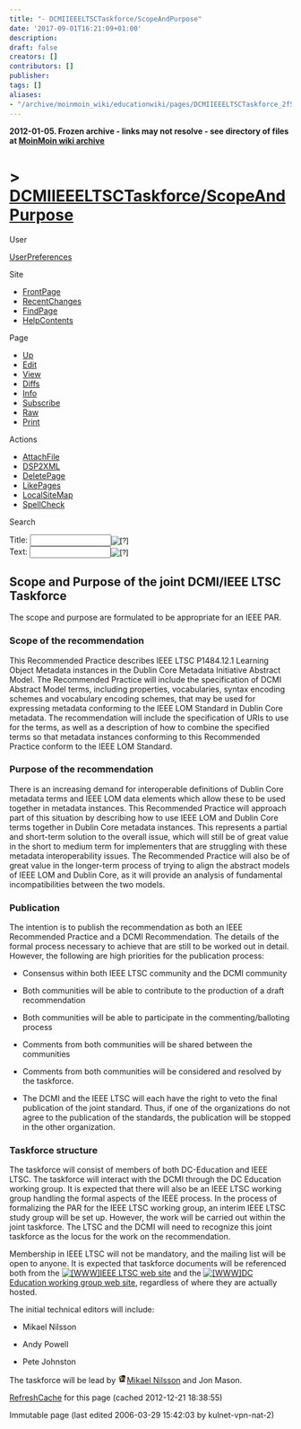 ```yaml
---
title: "- DCMIIEEELTSCTaskforce/ScopeAndPurpose"
date: '2017-09-01T16:21:09+01:00'
description: 
draft: false
creators: []
contributors: []
publisher: 
tags: []
aliases:
- "/archive/moinmoin_wiki/educationwiki/pages/DCMIIEEELTSCTaskforce_2fScopeAndPurpose.html"
---
```


**2012-01-05. Frozen archive - links may not resolve - see directory of files at [MoinMoin wiki archive](/moinmoin-wiki-archive/)**

# > [DCMIIEEELTSCTaskforce/ScopeAndPurpose](http://dublincore.org/educationwiki/DCMIIEEELTSCTaskforce_2fScopeAndPurpose?action=fullsearch&value=%2FScopeAndPurpose&literal=1&case=1&context=40 "Click here to do a full-text search for this title")

User

 [UserPreferences](http://dublincore.org/educationwiki/UserPreferences)
  

Site

- [FrontPage](http://dublincore.org/educationwiki/FrontPage)
- [RecentChanges](http://dublincore.org/educationwiki/RecentChanges)
- [FindPage](http://dublincore.org/educationwiki/FindPage)
- [HelpContents](http://dublincore.org/educationwiki/HelpContents)

Page

- [Up](http://dublincore.org/educationwiki/DCMIIEEELTSCTaskforce "Up")
- [Edit](http://dublincore.org/educationwiki/DCMIIEEELTSCTaskforce_2fScopeAndPurpose?action=edit "Edit")
- [View](http://dublincore.org/educationwiki/DCMIIEEELTSCTaskforce_2fScopeAndPurpose "View")
- [Diffs](http://dublincore.org/educationwiki/DCMIIEEELTSCTaskforce_2fScopeAndPurpose?action=diff "Diffs")
- [Info](http://dublincore.org/educationwiki/DCMIIEEELTSCTaskforce_2fScopeAndPurpose?action=info "Info")
- [Subscribe](http://dublincore.org/educationwiki/DCMIIEEELTSCTaskforce_2fScopeAndPurpose?action=subscribe "Subscribe")
- [Raw](http://dublincore.org/educationwiki/DCMIIEEELTSCTaskforce_2fScopeAndPurpose?action=raw "Raw")
- [Print](http://dublincore.org/educationwiki/DCMIIEEELTSCTaskforce_2fScopeAndPurpose?action=print "Print")

Actions

- [AttachFile](http://dublincore.org/educationwiki/DCMIIEEELTSCTaskforce_2fScopeAndPurpose?action=AttachFile)
- [DSP2XML](http://dublincore.org/educationwiki/DCMIIEEELTSCTaskforce_2fScopeAndPurpose?action=DSP2XML)
- [DeletePage](http://dublincore.org/educationwiki/DCMIIEEELTSCTaskforce_2fScopeAndPurpose?action=DeletePage)
- [LikePages](http://dublincore.org/educationwiki/DCMIIEEELTSCTaskforce_2fScopeAndPurpose?action=LikePages)
- [LocalSiteMap](http://dublincore.org/educationwiki/DCMIIEEELTSCTaskforce_2fScopeAndPurpose?action=LocalSiteMap)
- [SpellCheck](http://dublincore.org/educationwiki/DCMIIEEELTSCTaskforce_2fScopeAndPurpose?action=SpellCheck)

Search

<form method="POST" action="/educationwiki/DCMIIEEELTSCTaskforce_2fScopeAndPurpose">
<p>
<input name="action" value="inlinesearch" type="hidden">
<input name="context" value="40" type="hidden">
Title: <input name="text_title" size="15" maxlength="50" type="text"><input src="DCMIIEEELTSCTaskforce_2fScopeAndPurpose_files/moin-search.png" name="button_title" alt="[?]" type="image"><br>Text: <input name="text_full" size="15" maxlength="50" type="text"><input src="DCMIIEEELTSCTaskforce_2fScopeAndPurpose_files/moin-search.png" name="button_full" alt="[?]" type="image">
</p>
</form>

## Scope and Purpose of the joint DCMI/IEEE LTSC Taskforce

The scope and purpose are formulated to be appropriate for an IEEE PAR.

### Scope of the recommendation

This Recommended Practice describes IEEE LTSC P1484.12.1 Learning Object Metadata instances in the Dublin Core Metadata Initiative Abstract Model. The Recommended Practice will include the specification of DCMI Abstract Model terms, including properties, vocabularies, syntax encoding schemes and vocabulary encoding schemes, that may be used for expressing metadata conforming to the IEEE LOM Standard in Dublin Core metadata. The recommendation will include the specification of URIs to use for the terms, as well as a description of how to combine the specified terms so that metadata instances conforming to this Recommended Practice conform to the IEEE LOM Standard.

### Purpose of the recommendation

There is an increasing demand for interoperable definitions of Dublin Core metadata terms and IEEE LOM data elements which allow these to be used together in metadata instances. This Recommended Practice will approach part of this situation by describing how to use IEEE LOM and Dublin Core terms together in Dublin Core metadata instances. This represents a partial and short-term solution to the overall issue, which will still be of great value in the short to medium term for implementers that are struggling with these metadata interoperability issues. The Recommended Practice will also be of great value in the longer-term process of trying to align the abstract models of IEEE LOM and Dublin Core, as it will provide an analysis of fundamental incompatibilities between the two models.

### Publication

The intention is to publish the recommendation as both an IEEE Recommended Practice and a DCMI Recommendation. The details of the formal process necessary to achieve that are still to be worked out in detail. However, the following are high priorities for the publication process:

- Consensus within both IEEE LTSC community and the DCMI community

- Both communities will be able to contribute to the production of a draft recommendation

- Both communities will be able to participate in the commenting/balloting process

- Comments from both communities will be shared between the communities

- Comments from both communities will be considered and resolved by the taskforce.

- The DCMI and the IEEE LTSC will each have the right to veto the final publication of the joint standard. Thus, if one of the organizations do not agree to the publication of the standards, the publication will be stopped in the other organization.

### Taskforce structure

The taskforce will consist of members of both DC-Education and IEEE LTSC. The taskforce will interact with the DCMI through the DC Education working group. It is expected that there will also be an IEEE LTSC working group handling the formal aspects of the IEEE process. In the process of formalizing the PAR for the IEEE LTSC working group, an interim IEEE LTSC study group will be set up. However, the work will be carried out within the joint taskforce. The LTSC and the DCMI will need to recognize this joint taskforce as the locus for the work on the recommendation.

Membership in IEEE LTSC will not be mandatory, and the mailing list will be open to anyone. It is expected that taskforce documents will be referenced both from the [<img src="DCMIIEEELTSCTaskforce_2fScopeAndPurpose_files/moin-www.png" alt="[WWW]" height="11" width="11">IEEE LTSC web site](http://www.ieeeltsc.org/) and the [<img src="DCMIIEEELTSCTaskforce_2fScopeAndPurpose_files/moin-www.png" alt="[WWW]" height="11" width="11">DC Education working group web site](http://dublincore.org/groups/education), regardless of where they are actually hosted.

The initial technical editors will include:

- Mikael Nilsson

- Andy Powell

- Pete Johnston

The taskforce will be lead by [<img src="DCMIIEEELTSCTaskforce_2fScopeAndPurpose_files/moin-inter.png" alt="[Self]" height="16" width="16">Mikael Nilsson](http://dublincore.org/educationwiki/MikaelNilsson "Self") and Jon Mason.

 [RefreshCache](http://dublincore.org/educationwiki/DCMIIEEELTSCTaskforce_2fScopeAndPurpose?action=refresh&arena=Page.py&key=DCMIIEEELTSCTaskforce_2fScopeAndPurpose.text_html) for this page (cached 2012-12-21 18:38:55)  

Immutable page (last edited 2006-03-29 15:42:03 by kulnet-vpn-nat-2)

